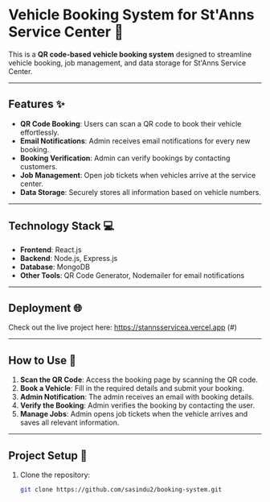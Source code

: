 # Vehicle Booking System for St'Anns Service Center 🚗

This is a **QR code-based vehicle booking system** designed to streamline vehicle booking, job management, and data storage for St'Anns Service Center.

---

## Features ✨
- **QR Code Booking**: Users can scan a QR code to book their vehicle effortlessly.
- **Email Notifications**: Admin receives email notifications for every new booking.
- **Booking Verification**: Admin can verify bookings by contacting customers.
- **Job Management**: Open job tickets when vehicles arrive at the service center.
- **Data Storage**: Securely stores all information based on vehicle numbers.

---

## Technology Stack 💻
- **Frontend**: React.js  
- **Backend**: Node.js, Express.js  
- **Database**: MongoDB  
- **Other Tools**: QR Code Generator, Nodemailer for email notifications  

---

## Deployment 🌐
Check out the live project here: https://stannsservicea.vercel.app (#)  

---

## How to Use 🔧
1. **Scan the QR Code**: Access the booking page by scanning the QR code.  
2. **Book a Vehicle**: Fill in the required details and submit your booking.  
3. **Admin Notification**: The admin receives an email with booking details.  
4. **Verify the Booking**: Admin verifies the booking by contacting the user.  
5. **Manage Jobs**: Admin opens job tickets when the vehicle arrives and saves all relevant information.

---

## Project Setup 🚀
1. Clone the repository:  
   ```bash
   git clone https://github.com/sasindu2/booking-system.git

